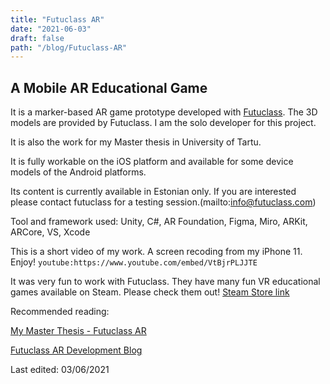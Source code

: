 ```yaml
---
title: "Futuclass AR"
date: "2021-06-03"
draft: false
path: "/blog/Futuclass-AR"
---
```


## A Mobile AR Educational Game

It is a marker-based AR game prototype developed with [Futuclass](https://futuclass.com/).
The 3D models are provided by Futuclass. I am the solo developer for this project.

It is also the work for my Master thesis in University of Tartu.

It is fully workable on the iOS platform and available for some device models of the Android platforms.

Its content is currently available in Estonian only. If you are interested please contact futuclass for a testing session.(mailto:info@futuclass.com)

Tool and framework used: Unity, C#, AR Foundation, Figma, Miro, ARKit, ARCore, VS, Xcode


This is a short video of my work. A screen recoding from my iPhone 11. Enjoy!
`youtube:https://www.youtube.com/embed/VtBjrPLJJTE`

It was very fun to work with Futuclass. They have many fun VR educational games available on Steam.
Please check them out! [Steam Store link](https://store.steampowered.com/app/1485370/Futuclass_Chemistry_VR/)

Recommended reading:

[My Master Thesis - Futuclass AR](https://comserv.cs.ut.ee/ati_thesis/datasheet.php?id=72253&year=2021)

[Futuclass AR Development Blog](https://sites.google.com/view/futuclassi-koosloome/arendusblogi)

Last edited: 03/06/2021
